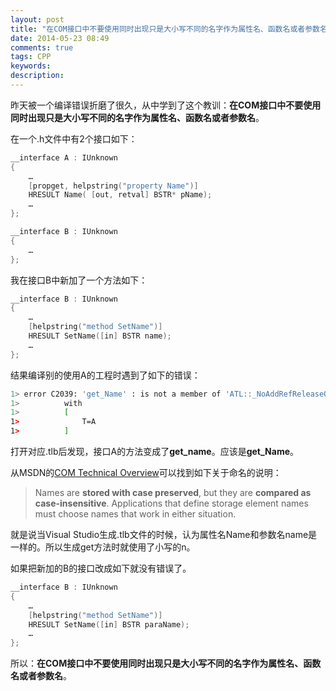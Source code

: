 ```yaml
---
layout: post
title: "在COM接口中不要使用同时出现只是大小写不同的名字作为属性名、函数名或者参数名"
date: 2014-05-23 08:49
comments: true
tags: CPP
keywords: 
description: 
---
```

昨天被一个编译错误折磨了很久，从中学到了这个教训：**在COM接口中不要使用同时出现只是大小写不同的名字作为属性名、函数名或者参数名**。

在一个.h文件中有2个接口如下：
```c++
__interface A : IUnknown
{
    …
    [propget, helpstring("property Name")]
    HRESULT Name( [out, retval] BSTR* pName);
	…
};

__interface B : IUnknown
{
    …
};
```

我在接口B中新加了一个方法如下：
```c++
__interface B : IUnknown
{
    …
    [helpstring("method SetName")]
    HRESULT SetName([in] BSTR name);
	…
};
```

结果编译别的使用A的工程时遇到了如下的错误：
```bash
1> error C2039: 'get_Name' : is not a member of 'ATL::_NoAddRefReleaseOnCComPtr<T>'
1>          with
1>          [
1>              T=A
1>          ]

```

打开对应.tlb后发现，接口A的方法变成了**get_name**。应该是**get_Name**。

从MSDN的[COM Technical Overview](http://msdn.microsoft.com/en-us/library/windows/desktop/ff637359%28v=vs.85%29.aspx)可以找到如下关于命名的说明：

> Names are **stored with case preserved**, but they are **compared as case-insensitive**. Applications that define storage element names must choose names that work in either situation.

就是说当Visual Studio生成.tlb文件的时候，认为属性名Name和参数名name是一样的。所以生成get方法时就使用了小写的n。

如果把新加的B的接口改成如下就没有错误了。
```c++
__interface B : IUnknown
{
    …
    [helpstring("method SetName")]
    HRESULT SetName([in] BSTR paraName);
	…
};
```
所以：**在COM接口中不要使用同时出现只是大小写不同的名字作为属性名、函数名或者参数名**。